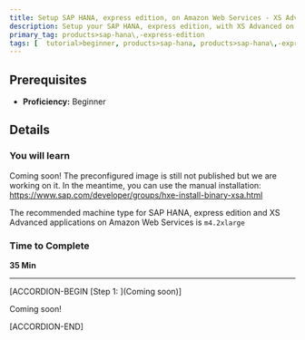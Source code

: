 ```yaml
---
title: Setup SAP HANA, express edition, on Amazon Web Services - XS Advanced Application
description: Setup your SAP HANA, express edition, with XS Advanced on Amazon Web Services
primary_tag: products>sap-hana\,-express-edition
tags: [  tutorial>beginner, products>sap-hana, products>sap-hana\,-express-edition ]
---
```


## Prerequisites  
 - **Proficiency:** Beginner

## Details
### You will learn  
Coming soon! The preconfigured image is still not published but we are working on it. In the meantime, you can use the manual installation: https://www.sap.com/developer/groups/hxe-install-binary-xsa.html

The recommended machine type for SAP HANA, express edition and XS Advanced applications on Amazon Web Services is `m4.2xlarge`

### Time to Complete
**35 Min**

---

[ACCORDION-BEGIN [Step 1: ](Coming soon)]

Coming soon!

[ACCORDION-END]
